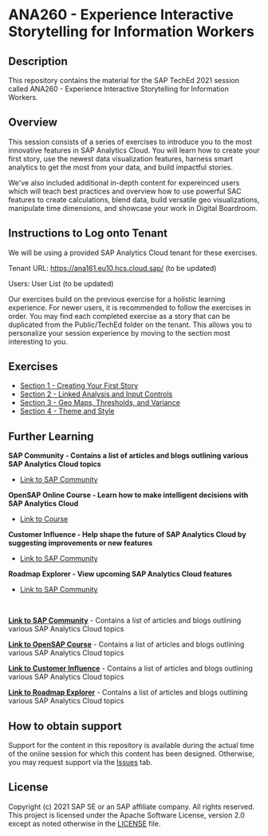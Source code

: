 # ANA260 - Experience Interactive Storytelling for Information Workers

## Description

This repository contains the material for the SAP TechEd 2021 session called ANA260 - Experience Interactive Storytelling for Information Workers.

## Overview

This session consists of a series of exercises to introduce you to the most innovative features in SAP Analytics Cloud. You will learn how to create your first story, use the newest data visualization features, harness smart analytics to get the most from your data, and build impactful stories.

We've also included additional in-depth content for expereinced users which will teach best practices and overview how to use powerful SAC features to create calculations, blend data, build versatile geo visualizations, manipulate time dimensions, and showcase your work in Digital Boardroom.

## Instructions to Log onto Tenant

We will be using a provided SAP Analytics Cloud tenant for these exercises.

Tenant URL: https://ana161.eu10.hcs.cloud.sap/ (to be updated)

Users: User List (to be updated)

Our exercises build on the previous exercise for a holistic learning experience. For newer users, it is recommended to follow the exercises in order. You may find each completed exercise as a story that can be duplicated from the Public/TechEd folder on the tenant. This allows you to personalize your session experience by moving to the section most interesting to you.

## Exercises

- [Section 1 - Creating Your First Story](exercises/Section%201%20-%20Creating%20Your%20First%20Story/README.md/)
- [Section 2 - Linked Analysis and Input Controls](exercises/Section%202%20-%20Linked%20Analysis%20and%20Input%20Controls/README.md/)
- [Section 3 - Geo Maps, Thresholds, and Variance](exercises/Section%203%20-%20Geo%20Maps,%20Thresholds,%20and%20Variance/README.md/)
- [Section 4 - Theme and Style](exercises/Section%204%20-%20Theme%20and%20Style/README.md/)

## Further Learning

**SAP Community - Contains a list of articles and blogs outlining various SAP Analytics Cloud topics**
- [Link to SAP Community](https://community.sap.com/topics/cloud-analytics)

**OpenSAP Online Course - Learn how to make intelligent decisions with SAP Analytics Cloud**
- [Link to Course](https://open.sap.com/courses/sac1)

**Customer Influence - Help shape the future of SAP Analytics Cloud by suggesting improvements or new features**
- [Link to SAP Community](https://influence.sap.com/sap/ino/#/campaigns-open)

**Roadmap Explorer - View upcoming SAP Analytics Cloud features**
- [Link to SAP Community](https://roadmaps.sap.com/board?PRODUCT=67838200100800006884&range=CURRENT-LAST#Q4%202021)

<br>

**[Link to SAP Community](https://community.sap.com/topics/cloud-analytics)** - Contains a list of articles and blogs outlining various SAP Analytics Cloud topics

**[Link to OpenSAP Course](https://open.sap.com/courses/sac1)** - Contains a list of articles and blogs outlining various SAP Analytics Cloud topics

**[Link to Customer Influence](https://influence.sap.com/sap/ino/#/campaigns-open)** - Contains a list of articles and blogs outlining various SAP Analytics Cloud topics

**[Link to Roadmap Explorer](https://roadmaps.sap.com/board?PRODUCT=67838200100800006884&range=CURRENT-LAST#Q4%202021)** - Contains a list of articles and blogs outlining various SAP Analytics Cloud topics

## How to obtain support

Support for the content in this repository is available during the actual time of the online session for which this content has been designed. Otherwise, you may request support via the [Issues](../../issues) tab.

## License
Copyright (c) 2021 SAP SE or an SAP affiliate company. All rights reserved. This project is licensed under the Apache Software License, version 2.0 except as noted otherwise in the [LICENSE](LICENSES/Apache-2.0.txt) file.
